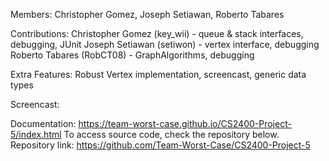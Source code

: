 Members: Christopher Gomez, Joseph Setiawan, Roberto Tabares

Contributions:
Christopher Gomez (key_wii) - queue & stack interfaces, debugging, JUnit
Joseph Setiawan (setiwon) - vertex interface, debugging
Roberto Tabares (RobCT08) - GraphAlgorithms, debugging

Extra Features: Robust Vertex implementation, screencast, generic data types

Screencast: 

Documentation: https://team-worst-case.github.io/CS2400-Project-5/index.html To access source code, check the repository below.
Repository link: https://github.com/Team-Worst-Case/CS2400-Project-5
